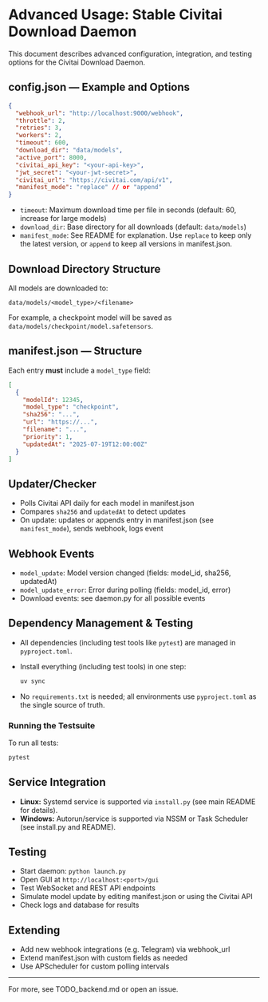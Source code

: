# Advanced Usage: Stable Civitai Download Daemon

This document describes advanced configuration, integration, and testing options for the Civitai Download Daemon.

## config.json — Example and Options

```json
{
  "webhook_url": "http://localhost:9000/webhook",
  "throttle": 2,
  "retries": 3,
  "workers": 2,
  "timeout": 600,
  "download_dir": "data/models",
  "active_port": 8000,
  "civitai_api_key": "<your-api-key>",
  "jwt_secret": "<your-jwt-secret>",
  "civitai_url": "https://civitai.com/api/v1",
  "manifest_mode": "replace" // or "append"
}
```

- `timeout`: Maximum download time per file in seconds (default: 60, increase for large models)
- `download_dir`: Base directory for all downloads (default: `data/models`)
- `manifest_mode`: See README for explanation. Use `replace` to keep only the latest version, or `append` to keep all versions in manifest.json.

## Download Directory Structure

All models are downloaded to:

```text
data/models/<model_type>/<filename>
```

For example, a checkpoint model will be saved as `data/models/checkpoint/model.safetensors`.

## manifest.json — Structure

Each entry **must** include a `model_type` field:

```json
[
  {
    "modelId": 12345,
    "model_type": "checkpoint",
    "sha256": "...",
    "url": "https://...",
    "filename": "...",
    "priority": 1,
    "updatedAt": "2025-07-19T12:00:00Z"
  }
]
```

## Updater/Checker

- Polls Civitai API daily for each model in manifest.json
- Compares `sha256` and `updatedAt` to detect updates
- On update: updates or appends entry in manifest.json (see `manifest_mode`), sends webhook, logs event

## Webhook Events

- `model_update`: Model version changed (fields: model_id, sha256, updatedAt)
- `model_update_error`: Error during polling (fields: model_id, error)
- Download events: see daemon.py for all possible events

## Dependency Management & Testing

- All dependencies (including test tools like `pytest`) are managed in `pyproject.toml`.
- Install everything (including test tools) in one step:

  ```bash
  uv sync
  ```

- No `requirements.txt` is needed; all environments use `pyproject.toml` as the single source of truth.

### Running the Testsuite

To run all tests:

```bash
pytest
```

## Service Integration

- **Linux:** Systemd service is supported via `install.py` (see main README for details).
- **Windows:** Autorun/service is supported via NSSM or Task Scheduler (see install.py and README).

## Testing

- Start daemon: `python launch.py`
- Open GUI at `http://localhost:<port>/gui`
- Test WebSocket and REST API endpoints
- Simulate model update by editing manifest.json or using the Civitai API
- Check logs and database for results

## Extending

- Add new webhook integrations (e.g. Telegram) via webhook_url
- Extend manifest.json with custom fields as needed
- Use APScheduler for custom polling intervals

---
For more, see TODO_backend.md or open an issue.
